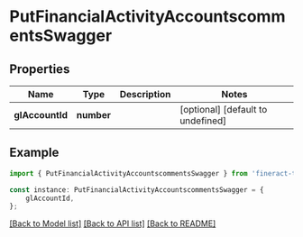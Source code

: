 # PutFinancialActivityAccountscommentsSwagger


## Properties

Name | Type | Description | Notes
------------ | ------------- | ------------- | -------------
**glAccountId** | **number** |  | [optional] [default to undefined]

## Example

```typescript
import { PutFinancialActivityAccountscommentsSwagger } from 'fineract-typescript-client';

const instance: PutFinancialActivityAccountscommentsSwagger = {
    glAccountId,
};
```

[[Back to Model list]](../README.md#documentation-for-models) [[Back to API list]](../README.md#documentation-for-api-endpoints) [[Back to README]](../README.md)
